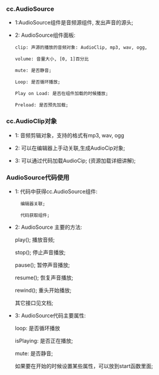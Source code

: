 ### cc.AudioSource


* 1:AudioSource组件是音频源组件, 发出声音的源头;

* 2: AudioSource组件面板:

      clip: 声源的播放的音频对象: AudioClip, mp3, wav, ogg,

      volume: 音量大小, [0, 1]百分比

      mute: 是否静音;

      Loop: 是否循环播放;

      Play on Load: 是否在组件加载的时候播放;

      Preload: 是否预先加载;

### cc.AudioClip对象


* 1: 音频剪辑对象，支持的格式有mp3, wav, ogg

* 2:  可以在编辑器上手动关联,生成AudioCip对象;

* 3: 可以通过代码加载AudioCip;  (资源加载详细讲解);

### AudioSource代码使用

* 1: 代码中获得cc.AudioSource组件: 

        编辑器关联; 

        代码获取组件;

* 2: AudioSource 主要的方法:

    play(); 播放音频;

    stop(); 停止声音播放;

    pause(); 暂停声音播放;

    resume(); 恢复声音播放;

    rewind(); 重头开始播放;

    其它接口见文档;  

* 3: AudioSource代码主要属性:

   loop: 是否循环播放

   isPlaying: 是否正在播放; 

   mute: 是否静音;

   如果要在开始的时候设置某些属性，可以放到start函数里面;



